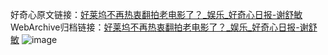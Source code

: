 好奇心原文链接：[好莱坞不再热衷翻拍老电影了？_娱乐_好奇心日报-谢舒敏](https://www.qdaily.com/articles/8898.html)
WebArchive归档链接：[好莱坞不再热衷翻拍老电影了？_娱乐_好奇心日报-谢舒敏](http://web.archive.org/web/20190623153633/https://www.qdaily.com/articles/8898.html)
![image](http://ww3.sinaimg.cn/large/007d5XDply1g3vdzfi0j7j30u04fckjl)